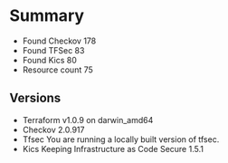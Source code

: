 # Summary

- Found Checkov 178
- Found TFSec 83
- Found Kics 80
- Resource count 75

## Versions

- Terraform v1.0.9
on darwin_amd64
- Checkov 2.0.917
- Tfsec You are running a locally built version of tfsec.
- Kics Keeping Infrastructure as Code Secure 1.5.1
